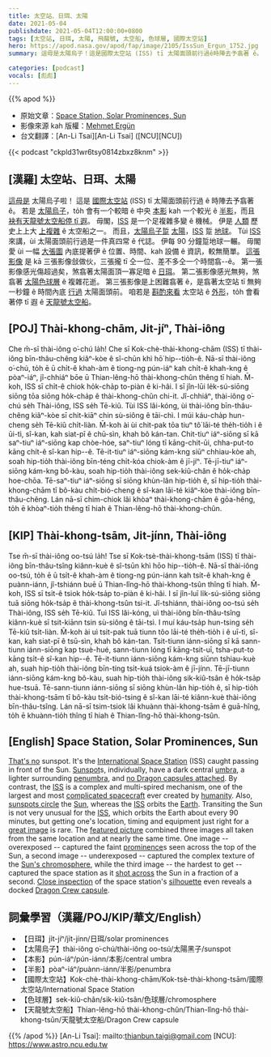 ```yaml
---
title: 太空站、日珥、太陽
date: 2021-05-04
publishdate: 2021-05-04T12:00:00+0800
tags: [太空站, 日珥, 太陽, 飛龍號, 太空船, 色球層, 國際太空站]
hero: https://apod.nasa.gov/apod/fap/image/2105/IssSun_Ergun_1752.jpg
summary: 這毋是太陽烏子！這是國際太空站 (ISS) tī 太陽面頭前行過ê時陣去予翕著 ê。

categories: [podcast]
vocals: [彪彪]
---
```


{{% apod %}}

- 原始文章：[Space Station, Solar Prominences, Sun](https://apod.nasa.gov/apod/ap210504.html)
- 影像來源 kah 版權：[Mehmet Ergün](https://www.mehmet-erguen.com/ueber-mich)
- 台文翻譯：[An-Li Tsai][An-Li Tsai] ([NCU][NCU])

{{< podcast "ckpld31wr6tsy0814zbxz8knm" >}}

## [漢羅] 太空站、日珥、太陽
[這毋是][That's no] 太陽烏子啦！
這是 [國際太空站][International Space Station] (ISS) tī 太陽面頭前行過 ê 時陣去予翕著 ê。
若是 [太陽烏子][Sunspot]，to̍h 會有一个較暗 ê 中央 [本影][umbra] kah 一个較光 ê [半影][penumbra]，而且 [袂有天龍號太空船停 tī 遐][no Dragon capsules attached]。
毋閣，[ISS][ISS1] 是一个足複雜多變 ê 機械。
伊是 [人類][humanity] 歷史上上大 [上複雜][complicated spacecraft] ê 太空船之一。
而且，[太陽烏子踅][sunspots circle] [太陽][Sun]，[ISS][ISS2] 踅 [地球][Earth]。
Tùi [ISS][ISS3] 來講，ùi 太陽面頭前行過是一件真四常 ê 代誌。
伊每 90 分鐘踅地球一輾。
毋閣愛 ùi 一幅 [大張圖][great image] 內底提著伊 ê 位置、時間、kah 設備 ê 資訊，較無簡單。
[這張影像][featured picture] 是 kā 三張影像敆做伙，三張攏 tī 仝一位、差不多仝一个時間翕--ê。
第一張影像感光傷超過矣，煞翕著太陽面頂一寡足暗 ê [日珥][prominence]。
第二張影像感光無夠，煞翕著 [太陽色球層][Sun's chromosphere] ê 複雜花逝。
第三張影像是上困難翕著 ê，是翕著太空站 tī 無夠一秒鐘 ê 時間內底 [行過][shot across] 太陽面頭前。
咱若是 [斟酌來看][Close inspection] 太空站 ê [外形][silhouette]，to̍h 會看著停 tī 遐 ê [天龍號太空船][Dragon Crew capsule]。

## [POJ] Thài-khong-chām, Ji̍t-jíⁿ, Thài-iông

Che m̄-sī thài-iông o͘-chú la̍h!
Che sī Kok-chè-thài-khong-chām (ISS) tī thài-iông bīn-thâu-chêng kiâⁿ-kòe ê sî-chūn khì hō͘ hip--tio̍h-ê.
Nā-sī thài-iông o͘-chú, to̍h ē ū chi̍t-ê khah-àm ê tiong-ng pún-iáⁿ kah chi̍t-ê khah-kng ê pòaⁿ-iáⁿ, jî-chhiáⁿ bōe ū Thian-lêng-hō thài-khong-chûn thêng tī hiah.
M̄-koh, ISS sī chi̍t-ê chiok ho̍k-cha̍p to-piàn ê ki-hâi.
I sī jîn-lūi le̍k-sú-siōng siōng tōa siōng ho̍k-cha̍p ê thài-khong-chûn chi-it.
Jî-chhiáⁿ, thài-iông o͘-chú se̍h Thài-iông, ISS se̍h Tē-kiû.
Tùi ISS lâi-kóng, ùi thài-iông bīn-thâu-chêng kiâⁿ-kòe sī chit-kiāⁿ chin sù-siông ê tāi-chì.
I múi káu-cha̍p hun-cheng se̍h Tē-kiû chi̍t-liàn.
M̄-koh ài ùi chit-pak tōa tiuⁿ tô͘ lāi-té the̍h-tio̍h i ê ūi-tì, sî-kan, kah siat-pī ê chū-sìn, khah bô kán-tan.
Chit-tiuⁿ iáⁿ-siōng sī kā saⁿ-tiuⁿ iáⁿ-siōng kap chòe-hóe, saⁿ-tiuⁿ lóng tī kāng-chit-ūi, chha-put-to kāng chi̍t-ê sî-kan hip--ê.
Tē-it-tiuⁿ iáⁿ-siōng kám-kng siūⁿ chhiau-kòe ah, soah hip-tio̍h thài-iông bīn-téng chi̍t-kóa chiok-àm ê jī-jíⁿ.
Tē-jī-tiuⁿ iáⁿ-siōng kám-kng bô-kàu, soah hip-tio̍h thài-iông sek-kiû-chân ê ho̍k-cha̍p hoe-chōa.
Tē-saⁿ-tiuⁿ iáⁿ-siōng sī siōng khùn-lân hip-tio̍h ê, sī hip-tio̍h thài-khong-chām tī bô-kàu chi̍t-bió-cheng ê sî-kan lāi-té kiâⁿ-kòe thài-iông bīn-thâu-chêng.
Lán nā-sī chim-chiok lâi khòaⁿ thài-khong-chām ê gōa-hêng, to̍h ē khòaⁿ-tio̍h thêng tī hiah ê Thian-lêng-hō thài-khong-chûn.

## [KIP] Thài-khong-tsām, Ji̍t-jínn, Thài-iông

Tse m̄-sī thài-iông oo-tsú la̍h!
Tse sī Kok-tsè-thài-khong-tsām (ISS) tī thài-iông bīn-thâu-tsîng kiânn-kuè ê sî-tsūn khì hōo hip--tio̍h-ê.
Nā-sī thài-iông oo-tsú, to̍h ē ū tsi̍t-ê khah-àm ê tiong-ng pún-iánn kah tsi̍t-ê khah-kng ê puànn-iánn, jî-tshiánn buē ū Thian-lîng-hō thài-khong-tsûn thîng tī hiah.
M̄-koh, ISS sī tsi̍t-ê tsiok ho̍k-tsa̍p to-piàn ê ki-hâi.
I sī jîn-luī li̍k-sú-siōng siōng tuā siōng ho̍k-tsa̍p ê thài-khong-tsûn tsi-it.
Jî-tshiánn, thài-iông oo-tsú se̍h Thài-iông, ISS se̍h Tē-kiû.
Tuì ISS lâi-kóng, uì thài-iông bīn-thâu-tsîng kiânn-kuè sī tsit-kiānn tsin sù-siông ê tāi-tsì.
I muí káu-tsa̍p hun-tsing se̍h Tē-kiû tsi̍t-liàn.
M̄-koh ài uì tsit-pak tuā tiunn tôo lāi-té the̍h-tio̍h i ê uī-tì, sî-kan, kah siat-pī ê tsū-sìn, khah bô kán-tan.
Tsit-tiunn iánn-siōng sī kā sann-tiunn iánn-siōng kap tsuè-hué, sann-tiunn lóng tī kāng-tsit-uī, tsha-put-to kāng tsi̍t-ê sî-kan hip--ê.
Tē-it-tiunn iánn-siōng kám-kng siūnn tshiau-kuè ah, suah hip-tio̍h thài-iông bīn-tíng tsi̍t-kuá tsiok-àm ê jī-jínn.
Tē-jī-tiunn iánn-siōng kám-kng bô-kàu, suah hip-tio̍h thài-iông sik-kiû-tsân ê ho̍k-tsa̍p hue-tsuā.
Tē-sann-tiunn iánn-siōng sī siōng khùn-lân hip-tio̍h ê, sī hip-tio̍h thài-khong-tsām tī bô-kàu tsi̍t-bió-tsing ê sî-kan lāi-té kiânn-kuè thài-iông bīn-thâu-tsîng.
Lán nā-sī tsim-tsiok lâi khuànn thài-khong-tsām ê guā-hîng, to̍h ē khuànn-tio̍h thîng tī hiah ê Thian-lîng-hō thài-khong-tsûn.

## [English] Space Station, Solar Prominences, Sun

[That's no][That's no] sunspot. It's the [International Space Station][International Space Station] (ISS) caught passing in front of the Sun. [Sunspot][Sunspot]s, individually, have a dark central [umbra][umbra], a lighter surrounding [penumbra][penumbra], and [no Dragon capsules attached][no Dragon capsules attached]. By contrast, the [ISS][ISS1] is a complex and multi-spired mechanism, one of the largest and most [complicated spacecraft][complicated spacecraft] ever created by [humanity][humanity]. Also, [sunspots circle][sunspots circle] the [Sun][Sun], whereas the [ISS][ISS2] orbits the [Earth][Earth]. Transiting the Sun is not very unusual for the [ISS][ISS3], which orbits the Earth about every 90 minutes, but getting one's location, timing and equipment just right for a [great image][great image] is rare. The [featured picture][featured picture] combined three images all taken from the same location and at nearly the same time. One image -- overexposed -- captured the faint [prominence][prominence]s seen across the top of the Sun, a second image -- underexposed -- captured the complex texture of the [Sun's chromosphere][Sun's chromosphere], while the third image -- the hardest to get -- captured the space station as it [shot across][shot across] the Sun in a fraction of a second. [Close inspection][Close inspection] of the space station's [silhouette][silhouette] even reveals a docked [Dragon Crew capsule][Dragon Crew capsule].


## 詞彙學習（漢羅/POJ/KIP/華文/English）

- 【日珥】ji̍t-jíⁿ/ji̍t-jínn/日珥/solar prominences
- 【太陽烏子】thài-iông o͘-chú/thài-iông oo-tsú/太陽黑子/sunspot
- 【本影】pún-iáⁿ/pún-iánn/本影/central umbra
- 【半影】pòaⁿ-iáⁿ/puànn-iánn/半影/penumbra
- 【國際太空站】Kok-chè-thài-khong-chām/Kok-tsè-thài-khong-tsām/國際太空站/International Space Station
- 【色球層】sek-kiû-chân/sik-kiû-tsân/色球層/chromosphere
- 【天龍號太空船】Thian-lêng-hō thài-khong-chûn/Thian-lîng-hō thài-khong-tsûn/天龍號太空船/Dragon Crew capsule



{{% /apod %}}
[An-Li Tsai]: mailto:thianbun.taigi@gmail.com
[NCU]: https://www.astro.ncu.edu.tw

[copyright]: https://apod.nasa.gov/apod/fap/lib/about_apod.html#srapply

[That's no]:https://www.youtube.com/watch?v=8Nho44lGVV8
[International Space Station]:https://apod.nasa.gov/apod/ap160418.html
[Sunspot]:https://apod.nasa.gov/apod/ap051106.html
[umbra]:https://en.wikipedia.org/wiki/Sunspot
[penumbra]:https://apod.nasa.gov/apod/ap060909.html
[no Dragon capsules attached]:https://www.petsworld.in/blog/wp-content/uploads/2017/01/Pic-2.jpeg
[ISS1]:https://www.nasa.gov/mission_pages/station/main/index.html
[complicated spacecraft]:https://www.nytimes.com/2020/11/02/science/international-space-station-20-anniversary.html
[humanity]:https://apod.nasa.gov/apod/ap190818.html
[sunspots circle]:https://apod.nasa.gov/apod/ap141022.html
[Sun]:https://solarsystem.nasa.gov/solar-system/sun/overview/
[ISS2]:https://apod.nasa.gov/apod/ap161105.html
[Earth]:https://apod.nasa.gov/apod/ap070325.html
[ISS3]:https://apod.nasa.gov/apod/ap050729.html
[great image]:https://apod.nasa.gov/apod/ap170828.html
[featured picture]:https://www.instagram.com/p/COGbC01guiS/
[prominence]:https://apod.nasa.gov/apod/ap160306.html
[Sun's chromosphere]:https://nso.edu/for-public/sun-science/chromosphere/
[shot across]:https://apod.nasa.gov/apod/fap/image/2105/Chromosphere.mp4
[Close inspection]:https://buenavet.com/wp-content/uploads/2018/01/Cat_Fish_Bowl.jpg
[silhouette]:https://apod.nasa.gov/apod/ap140803.html
[Dragon Crew capsule]:https://en.wikipedia.org/wiki/SpaceX_Dragon_2

